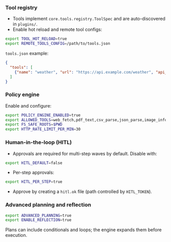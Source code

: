 ### Tool registry
- Tools implement `core.tools.registry.ToolSpec` and are auto-discovered in `plugins/`.
- Enable hot reload and remote tool configs:
```bash
export TOOL_HOT_RELOAD=true
export REMOTE_TOOLS_CONFIG=/path/to/tools.json
```
`tools.json` example:
```json
{
  "tools": [
    {"name": "weather", "url": "https://api.example.com/weather", "api_key_env": "WEATHER_KEY", "result_path": "data"}
  ]
}
```

### Policy engine
Enable and configure:
```bash
export POLICY_ENGINE_ENABLED=true
export ALLOWED_TOOLS=web_fetch,pdf_text,csv_parse,json_parse,image_info
export FS_SAFE_ROOTS=$PWD
export HTTP_RATE_LIMIT_PER_MIN=30
```

### Human-in-the-loop (HITL)
- Approvals are required for multi-step waves by default. Disable with:
```bash
export HITL_DEFAULT=false
```
- Per-step approvals:
```bash
export HITL_PER_STEP=true
```
- Approve by creating a `hitl.ok` file (path controlled by `HITL_TOKEN`).

### Advanced planning and reflection
```bash
export ADVANCED_PLANNING=true
export ENABLE_REFLECTION=true
```
Plans can include conditionals and loops; the engine expands them before execution.